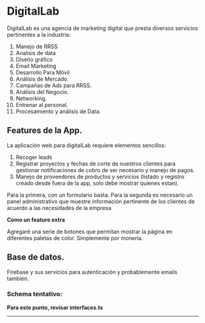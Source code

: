 # DigitalLab

DigitalLab es una agencia de marketing digital que presta diversos servicios pertinentes a la industria:

1. Manejo de RRSS
2. Analisis de data
3. Diseño gráfico
4. Email Marketing
5. Desarrollo Para Móvil
6. Análisis de Mercado.
7. Campañas de Ads para RRSS.
8. Análisis del Negocio.
9. Networking.
10. Entrenar al personal.
11. Procesamiento y análisis de Data.

## Features de la App.

La aplicación web para digitalLab requiere elementos sencillos:

1. Recoger leads
2. Registrar proyectos y fechas de corte de nuestros clientes para gestionar notificaciones de cobro de ser necesario y manejo de pagos.
3. Manejo de proveedores de productos y servicios (listado y registro creado desde fuera de la app, solo debe mostrar quienes estan).

Para la primera, con un formulario basta. Para la segunda es necesario un panel administrativo que muestre información pertinente de los clientes de acuerdo a las necesidades de la empresa.

**Como un feature extra**

Agregaré una serie de botones que permitan mostrar la página en diferentes paletas de color. Simplemente por moneria.

## Base de datos.

Firebase y sus servicios para autenticación y probablemente emails también.

### Schema tentativo:

**Para este punto, revisar interfaces.ts**

---

